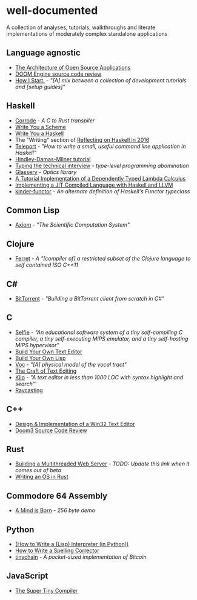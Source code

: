 # well-documented
A collection of analyses, tutorials, walkthroughs and literate implementations of moderately complex standalone applications

## Language agnostic

- [The Architecture of Open Source Applications](http://aosabook.org/en/index.html)
- [DOOM Engine source code review](http://fabiensanglard.net/doomIphone/doomClassicRenderer.php)
- [How I Start.](http://howistart.org/) - *"[A] mix between a collection of development tutorials and [setup guides]"*

## Haskell

- [Corrode](https://github.com/jameysharp/corrode/blob/master/src/Language/Rust/Corrode/C.md) - *A C to Rust transpiler*
- [Write You a Scheme](https://wespiser.com/writings/wyas/home.html)
- [Write You a Haskell](http://dev.stephendiehl.com/fun/)
- The "Writing" section of [Reflecting on Haskell in 2016](http://www.stephendiehl.com/posts/haskell_2017.html)
- [Teleport](http://bollu.github.io/teleport/) - *"How to write a small, useful command line application in Haskell"*
- [Hindley-Damas-Milner tutorial](https://github.com/quchen/articles/tree/master/hindley-milner)
- [Typing the technical interview](https://aphyr.com/posts/342-typing-the-technical-interview) - *type-level programming abomination*
- [Glassery](http://oleg.fi/gists/posts/2017-04-18-glassery.html) - *Optics library*
- [A Tutorial Implementation of a Dependently Typed Lambda Calculus](https://www.andres-loeh.de/LambdaPi/)
- [Implementing a JIT Compiled Language with Haskell and LLVM](http://www.stephendiehl.com/llvm/)
- [kinder-functor](https://github.com/rampion/kinder-functor) - *An alternate definition of Haskell's Functor typeclass*

## Common Lisp

- [Axiom](http://www.axiom-developer.org/axiom-website/books.html) - *"The Scientific Computation System"*

## Clojure

- [Ferret](https://github.com/nakkaya/ferret/blob/0.2.8/ferret.org) - *A "[compiler of] a restricted subset of the Clojure language to self contained ISO C++11*


## C#

- [BitTorrent](http://seanjoflynn.com/research/bittorrent.html) - *"Building a BitTorrent client from scratch in C#"*

## C

- [Selfie](https://github.com/cksystemsteaching/selfie) - *"An educational software system of a tiny self-compiling C compiler, a tiny self-executing MIPS emulator, and a tiny self-hosting MIPS hypervisor"*
- [Build Your Own Text Editor](http://viewsourcecode.org/snaptoken/kilo/)
- [Build Your Own Lisp](http://www.buildyourownlisp.com/contents)
- [Voc](http://pbat.ch/proj/voc/) - *"[A] physical model of the vocal tract"*
- [The Craft of Text Editing](http://www.finseth.com/craft/)
- [Kilo](https://github.com/antirez/kilo) - *"A text editor in less than 1000 LOC with syntax highlight and search"*'
- [Raycasting](http://lodev.org/cgtutor/raycasting.html)

## C++

- [Design & Implementation of a Win32 Text Editor](http://www.catch22.net/tuts/unicode-text-processing)
- [Doom3 Source Code Review](http://fabiensanglard.net/doom3/)

## Rust

- [Building a Multithreaded Web Server](https://doc.rust-lang.org/beta/book/second-edition/ch20-00-final-project-a-web-server.html) - *TODO: Update this link when it comes out of beta*
- [Writing an OS in Rust](http://os.phil-opp.com/)

## Commodore 64 Assembly

- [A Mind is Born](https://linusakesson.net/scene/a-mind-is-born/) - *256 byte demo*

## Python

- [(How to Write a (Lisp) Interpreter (in Python))](http://norvig.com/lispy.html)
- [How to Write a Spelling Corrector](http://norvig.com/spell-correct.html)
- [tinychain](https://github.com/jamesob/tinychain) - *A pocket-sized implementation of Bitcoin*

## JavaScript

- [The Super Tiny Compiler](https://github.com/thejameskyle/the-super-tiny-compiler)
